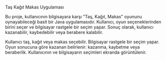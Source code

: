 Taş Kağıt Makas Uygulaması

Bu proje, kullanıcının bilgisayara karşı "Taş, Kağıt, Makas" oyununu oynayabileceği basit bir Java uygulamasıdır. Kullanıcı, oyun seçeneklerinden birini seçer ve bilgisayar rastgele bir seçim yapar. Sonuç olarak, kullanıcı kazanabilir, kaybedebilir veya berabere kalabilir.


Kullanıcı taş, kağıt veya makas seçebilir.
Bilgisayar rastgele bir seçim yapar.
Oyun sonucuna göre kazanan belirlenir: kazanma, kaybetme veya beraberlik.
Kullanıcının ve bilgisayarın seçimleri ekranda görüntülenir.
